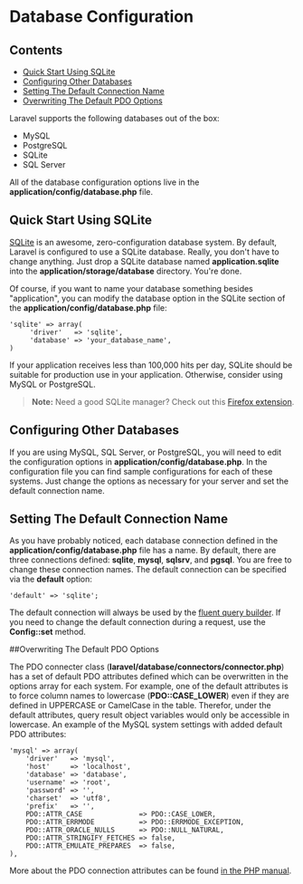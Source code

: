 # Database Configuration

## Contents

- [Quick Start Using SQLite](#quick)
- [Configuring Other Databases](#server)
- [Setting The Default Connection Name](#default)
- [Overwriting The Default PDO Options](#options)

Laravel supports the following databases out of the box:

- MySQL
- PostgreSQL
- SQLite
- SQL Server

All of the database configuration options live in the **application/config/database.php** file.

<a name="quick"></a>
## Quick Start Using SQLite

[SQLite](http://sqlite.org) is an awesome, zero-configuration database system. By default, Laravel is configured to use a SQLite database. Really, you don't have to change anything. Just drop a SQLite database named **application.sqlite** into the **application/storage/database** directory. You're done.

Of course, if you want to name your database something besides "application", you can modify the database option in the SQLite section of the **application/config/database.php** file:

	'sqlite' => array(
	     'driver'   => 'sqlite',
	     'database' => 'your_database_name',
	)

If your application receives less than 100,000 hits per day, SQLite should be suitable for production use in your application. Otherwise, consider using MySQL or PostgreSQL.

> **Note:** Need a good SQLite manager? Check out this [Firefox extension](https://addons.mozilla.org/en-US/firefox/addon/sqlite-manager/).

<a name="server"></a>
## Configuring Other Databases

If you are using MySQL, SQL Server, or PostgreSQL, you will need to edit the configuration options in **application/config/database.php**. In the configuration file you can find sample configurations for each of these systems. Just change the options as necessary for your server and set the default connection name.

<a name="default"></a>
## Setting The Default Connection Name

As you have probably noticed, each database connection defined in the **application/config/database.php** file has a name. By default, there are three connections defined: **sqlite**, **mysql**, **sqlsrv**, and **pgsql**. You are free to change these connection names. The default connection can be specified via the **default** option:

	'default' => 'sqlite';

The default connection will always be used by the [fluent query builder](/docs/database/fluent). If you need to change the default connection during a request, use the **Config::set** method.

<a href="options"></a>
##Overwriting The Default PDO Options

The PDO connecter class (**laravel/database/connectors/connector.php**) has a set of default PDO attributes defined which can be overwritten in the options array for each system. For example, one of the default attributes is to force column names to lowercase (**PDO::CASE_LOWER**) even if they are defined in UPPERCASE or CamelCase in the table. Therefor, under the default attributes, query result object variables would only be accessible in lowercase.
An example of the MySQL system settings with added default PDO attributes:

	'mysql' => array(
		'driver'   => 'mysql',
		'host'     => 'localhost',
		'database' => 'database',
		'username' => 'root',
		'password' => '',
		'charset'  => 'utf8',
		'prefix'   => '',
		PDO::ATTR_CASE              => PDO::CASE_LOWER,
		PDO::ATTR_ERRMODE           => PDO::ERRMODE_EXCEPTION,
		PDO::ATTR_ORACLE_NULLS      => PDO::NULL_NATURAL,
		PDO::ATTR_STRINGIFY_FETCHES => false,
		PDO::ATTR_EMULATE_PREPARES  => false,
	),

More about the PDO connection attributes can be found [in the PHP manual](http://php.net/manual/en/pdo.setattribute.php).